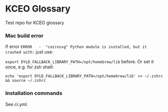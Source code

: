 # KCEO Glossary

Test repo for KCEO glossary

### Mac build error
If error `ERROR   -  "cairosvg" Python module is installed, but it crashed with:` just use:

`export DYLD_FALLBACK_LIBRARY_PATH=/opt/homebrew/lib` before. Or set it once, e.g. for zsh shell: 

`echo 'export DYLD_FALLBACK_LIBRARY_PATH=/opt/homebrew/lib' >> ~/.zshrc && source ~/.zshrc`

### Installation commands 
See ci.yml.
